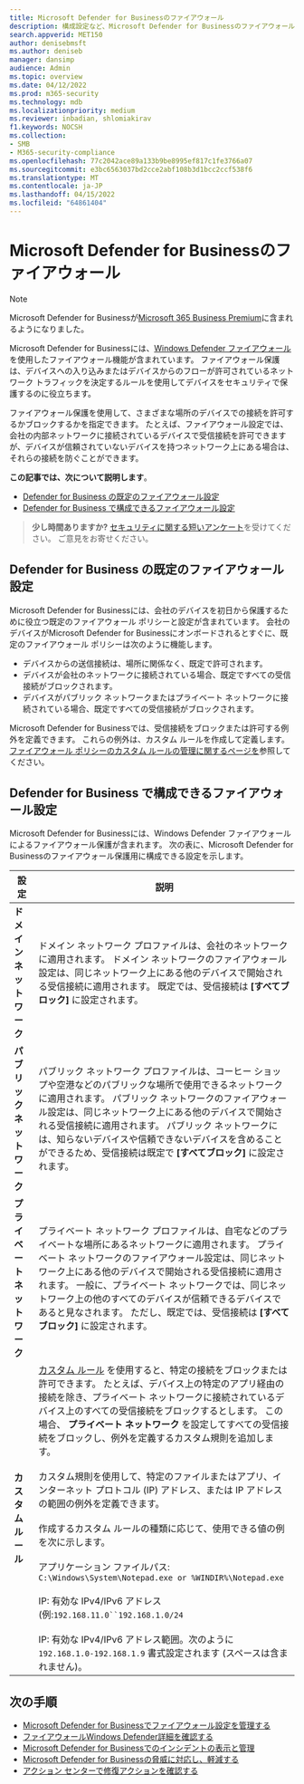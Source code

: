 ```yaml
---
title: Microsoft Defender for Businessのファイアウォール
description: 構成設定など、Microsoft Defender for BusinessのファイアウォールWindows Defenderについて説明します
search.appverid: MET150
author: denisebmsft
ms.author: deniseb
manager: dansimp
audience: Admin
ms.topic: overview
ms.date: 04/12/2022
ms.prod: m365-security
ms.technology: mdb
ms.localizationpriority: medium
ms.reviewer: inbadian, shlomiakirav
f1.keywords: NOCSH
ms.collection:
- SMB
- M365-security-compliance
ms.openlocfilehash: 77c2042ace89a133b9be8995ef817c1fe3766a07
ms.sourcegitcommit: e3bc6563037bd2cce2abf108b3d1bcc2ccf538f6
ms.translationtype: MT
ms.contentlocale: ja-JP
ms.lasthandoff: 04/15/2022
ms.locfileid: "64861404"
---
```

# <a name="firewall-in-microsoft-defender-for-business"></a>Microsoft Defender for Businessのファイアウォール

> [!NOTE]
> Microsoft Defender for Businessが[Microsoft 365 Business Premium](../../business-premium/index.md)に含まれるようになりました。 

Microsoft Defender for Businessには、[Windows Defender ファイアウォール](/windows/security/threat-protection/windows-firewall/windows-firewall-with-advanced-security)を使用したファイアウォール機能が含まれています。 ファイアウォール保護は、デバイスへの入り込みまたはデバイスからのフローが許可されているネットワーク トラフィックを決定するルールを使用してデバイスをセキュリティで保護するのに役立ちます。 

ファイアウォール保護を使用して、さまざまな場所のデバイスでの接続を許可するかブロックするかを指定できます。 たとえば、ファイアウォール設定では、会社の内部ネットワークに接続されているデバイスで受信接続を許可できますが、デバイスが信頼されていないデバイスを持つネットワーク上にある場合は、それらの接続を防ぐことができます。

**この記事では、次について説明します**。

- [Defender for Business の既定のファイアウォール設定](#default-firewall-settings-in-defender-for-business)
- [Defender for Business で構成できるファイアウォール設定](#firewall-settings-you-can-configure-in-defender-for-business)

>
> **少し時間ありますか?**
> <a href="https://microsoft.qualtrics.com/jfe/form/SV_0JPjTPHGEWTQr4y" target="_blank">セキュリティに関する短いアンケート</a>を受けてください。 ご意見をお寄せください。
>

## <a name="default-firewall-settings-in-defender-for-business"></a>Defender for Business の既定のファイアウォール設定

Microsoft Defender for Businessには、会社のデバイスを初日から保護するために役立つ既定のファイアウォール ポリシーと設定が含まれています。 会社のデバイスがMicrosoft Defender for Businessにオンボードされるとすぐに、既定のファイアウォール ポリシーは次のように機能します。

- デバイスからの送信接続は、場所に関係なく、既定で許可されます。
- デバイスが会社のネットワークに接続されている場合、既定ですべての受信接続がブロックされます。
- デバイスがパブリック ネットワークまたはプライベート ネットワークに接続されている場合、既定ですべての受信接続がブロックされます。

Microsoft Defender for Businessでは、受信接続をブロックまたは許可する例外を定義できます。 これらの例外は、カスタム ルールを作成して定義します。 [ファイアウォール ポリシーのカスタム ルールの管理に関するページを](mdb-custom-rules-firewall.md)参照してください。

## <a name="firewall-settings-you-can-configure-in-defender-for-business"></a>Defender for Business で構成できるファイアウォール設定

Microsoft Defender for Businessには、Windows Defender ファイアウォールによるファイアウォール保護が含まれます。 次の表に、Microsoft Defender for Businessのファイアウォール保護用に構成できる設定を示します。

| 設定 | 説明 |
|--|--|
| **ドメイン ネットワーク** | ドメイン ネットワーク プロファイルは、会社のネットワークに適用されます。 ドメイン ネットワークのファイアウォール設定は、同じネットワーク上にある他のデバイスで開始される受信接続に適用されます。 既定では、受信接続は **[すべてブロック]** に設定されます。  |
| **パブリック ネットワーク** | パブリック ネットワーク プロファイルは、コーヒー ショップや空港などのパブリックな場所で使用できるネットワークに適用されます。 パブリック ネットワークのファイアウォール設定は、同じネットワーク上にある他のデバイスで開始される受信接続に適用されます。 パブリック ネットワークには、知らないデバイスや信頼できないデバイスを含めることができるため、受信接続は既定で **[すべてブロック]** に設定されます。  |
| **プライベート ネットワーク** | プライベート ネットワーク プロファイルは、自宅などのプライベートな場所にあるネットワークに適用されます。 プライベート ネットワークのファイアウォール設定は、同じネットワーク上にある他のデバイスで開始される受信接続に適用されます。 一般に、プライベート ネットワークでは、同じネットワーク上の他のすべてのデバイスが信頼できるデバイスであると見なされます。 ただし、既定では、受信接続は **[すべてブロック]** に設定されます。 |
| **カスタム ルール** | [カスタム ルール](mdb-custom-rules-firewall.md) を使用すると、特定の接続をブロックまたは許可できます。 たとえば、デバイス上の特定のアプリ経由の接続を除き、プライベート ネットワークに接続されているデバイス上のすべての受信接続をブロックするとします。 この場合、 **プライベート ネットワーク** を設定してすべての受信接続をブロックし、例外を定義するカスタム規則を追加します。 <br/><br/>カスタム規則を使用して、特定のファイルまたはアプリ、インターネット プロトコル (IP) アドレス、または IP アドレスの範囲の例外を定義できます。 <br/><br/>作成するカスタム ルールの種類に応じて、使用できる値の例を次に示します。 <br/><br/>アプリケーション ファイルパス: `C:\Windows\System\Notepad.exe or %WINDIR%\Notepad.exe` <br/><br/>IP: 有効な IPv4/IPv6 アドレス (例:`192.168.11.0``192.168.1.0/24` <br/><br/>IP: 有効な IPv4/IPv6 アドレス範囲。次のように `192.168.1.0-192.168.1.9` 書式設定されます (スペースは含まれません)。 |

## <a name="next-steps"></a>次の手順

- [Microsoft Defender for Businessでファイアウォール設定を管理する](mdb-custom-rules-firewall.md)
- [ファイアウォールWindows Defender詳細を確認する](/windows/security/threat-protection/windows-firewall/windows-firewall-with-advanced-security)
- [Microsoft Defender for Businessでのインシデントの表示と管理](mdb-view-manage-incidents.md)
- [Microsoft Defender for Businessの脅威に対応し、軽減する](mdb-respond-mitigate-threats.md)
- [アクション センターで修復アクションを確認する](mdb-review-remediation-actions.md)